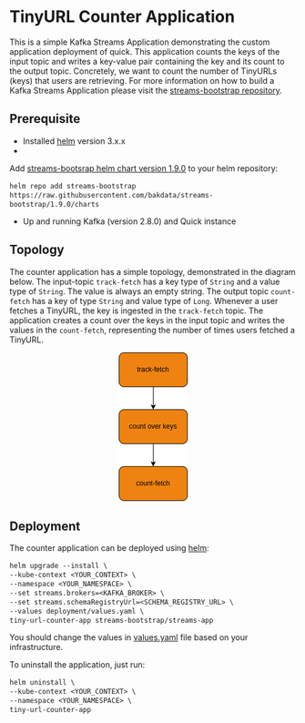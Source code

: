 # TinyURL Counter Application

This is a simple Kafka Streams Application demonstrating the custom application deployment of quick. This application
counts the keys of the input topic and writes a key-value pair containing the key and its count to the output topic.
Concretely, we want to count the number of TinyURLs (keys) that users are retrieving. For more information on how to
build a Kafka Streams Application please visit the
[streams-bootstrap repository](https://github.com/bakdata/streams-bootstrap).

## Prerequisite

- Installed [helm](https://helm.sh/) version 3.x.x
-
Add [streams-bootsrap helm chart version 1.9.0](https://github.com/bakdata/streams-bootstrap/tree/1.9.0/charts/streams-app)
to your helm repository:
  ```shell
  helm repo add streams-bootstrap https://raw.githubusercontent.com/bakdata/streams-bootstrap/1.9.0/charts
  ```
- Up and running Kafka (version 2.8.0) and Quick instance

## Topology

The counter application has a simple topology, demonstrated in the diagram below. The input-topic `track-fetch`
has a key type of `String` and a value type of `String`. The value is always an empty string. The output
topic `count-fetch` has a key of type `String` and value type of `Long`. Whenever a user fetches a TinyURL, the key is
ingested in the `track-fetch` topic. The application creates a count over the keys in the input topic and writes the
values in the `count-fetch`, representing the number of times users fetched a TinyURL.

<p align="center">
 <img src="https://github.com/bakdata/quick-examples/blob/main/tiny-url/counter/TinyUrlTopology.png" />
</p>

## Deployment

The counter application can be deployed using [helm](https://helm.sh/):

```shell
helm upgrade --install \
--kube-context <YOUR_CONTEXT> \
--namespace <YOUR_NAMESPACE> \
--set streams.brokers=<KAFKA_BROKER> \
--set streams.schemaRegistryUrl=<SCHEMA_REGISTRY_URL> \
--values deployment/values.yaml \
tiny-url-counter-app streams-bootstrap/streams-app
```

You should change the values
in [values.yaml](https://github.com/bakdata/quick/tree/master/docs/examples/TinyURL/counter/deployment/values.yaml) file
based on your infrastructure.

To uninstall the application, just run:

```shell
helm uninstall \
--kube-context <YOUR_CONTEXT> \
--namespace <YOUR_NAMESPACE> \
tiny-url-counter-app
```
